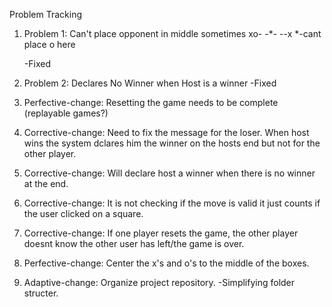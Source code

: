 
Problem Tracking



1) Problem 1: Can't place opponent in middle sometimes
	xo-
	-*-
	--x
*-cant place o here

	-Fixed


2) Problem 2: Declares No Winner when Host is a winner
	-Fixed



3) Perfective-change: Resetting the game needs to be complete (replayable games?)



4) Corrective-change: Need to fix the message for the loser. When host wins the system dclares him the winner on the hosts end but not for the other player.



5) Corrective-change: Will declare host a winner when there is no winner at the end.



6) Corrective-change: It is not checking if the move is valid it just counts if the user clicked on a square.



7) Corrective-change: If one player resets the game, the other player doesnt know the other user has left/the game is over.

8) Perfective-change: Center the x's and o's to the middle of the boxes.

9) Adaptive-change: Organize project repository.
    	-Simplifying folder structer.
